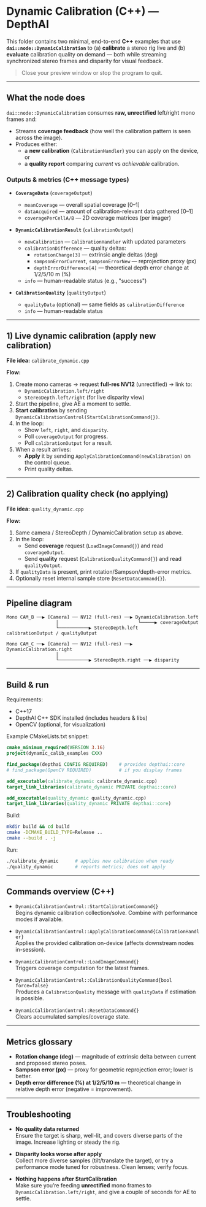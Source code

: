 # Dynamic Calibration (C++) — DepthAI

This folder contains two minimal, end-to-end **C++** examples that use **`dai::node::DynamicCalibration`** to (a) **calibrate** a stereo rig live and (b) **evaluate** calibration quality on demand — both while streaming synchronized stereo frames and disparity for visual feedback.

> Close your preview window or stop the program to quit.

---

## What the node does

`dai::node::DynamicCalibration` consumes **raw, unrectified** left/right mono frames and:
- Streams **coverage feedback** (how well the calibration pattern is seen across the image).
- Produces either:
  - a **new calibration** (`CalibrationHandler`) you can apply on the device, or
  - a **quality report** comparing *current* vs *achievable* calibration.

### Outputs & metrics (C++ message types)

- **`CoverageData`** (`coverageOutput`)
  - `meanCoverage` — overall spatial coverage [0–1]
  - `dataAcquired` — amount of calibration-relevant data gathered [0–1]
  - `coveragePerCellA/B` — 2D coverage matrices (per imager)

- **`DynamicCalibrationResult`** (`calibrationOutput`)
  - `newCalibration` — `CalibrationHandler` with updated parameters
  - `calibrationDifference` — quality deltas:
    - `rotationChange[3]` — extrinsic angle deltas (deg)
    - `sampsonErrorCurrent`, `sampsonErrorNew` — reprojection proxy (px)
    - `depthErrorDifference[4]` — theoretical depth error change at 1/2/5/10 m (%)
  - `info` — human-readable status (e.g., "success")

- **`CalibrationQuality`** (`qualityOutput`)
  - `qualityData` (optional) — same fields as `calibrationDifference`
  - `info` — human-readable status

---

## 1) Live dynamic calibration (apply new calibration)

**File idea:** `calibrate_dynamic.cpp`

**Flow:**
1. Create mono cameras → request **full-res NV12** (unrectified) → link to:
   - `DynamicCalibration.left/right`
   - `StereoDepth.left/right` (for live disparity view)
2. Start the pipeline, give AE a moment to settle.
3. **Start calibration** by sending `DynamicCalibrationControl(StartCalibrationCommand{})`.
4. In the loop:
   - Show `left`, `right`, and `disparity`.
   - Poll `coverageOutput` for progress.
   - Poll `calibrationOutput` for a result.
5. When a result arrives:
   - **Apply** it by sending `ApplyCalibrationCommand(newCalibration)` on the control queue.
   - Print quality deltas.

---

## 2) Calibration **quality check** (no applying)

**File idea:** `quality_dynamic.cpp`

**Flow:**
1. Same camera / StereoDepth / DynamicCalibration setup as above.
2. In the loop:
   - Send **coverage** request (`LoadImageCommand{}`) and read `coverageOutput`.
   - Send **quality** request (`CalibrationQualityCommand{}`) and read `qualityOutput`.
3. If `qualityData` is present, print rotation/Sampson/depth-error metrics.
4. Optionally reset internal sample store (`ResetDataCommand{}`).

---

## Pipeline diagram

```
Mono CAM_B ──▶ [Camera] ── NV12 (full-res) ──▶ DynamicCalibration.left
                  │                             └─────▶ coverageOutput
                  └───────────▶ StereoDepth.left        calibrationOutput / qualityOutput

Mono CAM_C ──▶ [Camera] ── NV12 (full-res) ──▶ DynamicCalibration.right
                  │
                  └───────────▶ StereoDepth.right ──▶ disparity
```

---

## Build & run

Requirements:
- C++17
- DepthAI C++ SDK installed (includes headers & libs)
- OpenCV (optional, for visualization)

Example CMakeLists.txt snippet:
```cmake
cmake_minimum_required(VERSION 3.16)
project(dynamic_calib_examples CXX)

find_package(depthai CONFIG REQUIRED)    # provides depthai::core
# find_package(OpenCV REQUIRED)          # if you display frames

add_executable(calibrate_dynamic calibrate_dynamic.cpp)
target_link_libraries(calibrate_dynamic PRIVATE depthai::core)

add_executable(quality_dynamic quality_dynamic.cpp)
target_link_libraries(quality_dynamic PRIVATE depthai::core)
```

Build:
```bash
mkdir build && cd build
cmake -DCMAKE_BUILD_TYPE=Release ..
cmake --build . -j
```

Run:
```bash
./calibrate_dynamic      # applies new calibration when ready
./quality_dynamic        # reports metrics; does not apply
```

---

## Commands overview (C++)

- `DynamicCalibrationControl::StartCalibrationCommand{}`  
  Begins dynamic calibration collection/solve. Combine with performance modes if available.

- `DynamicCalibrationControl::ApplyCalibrationCommand{CalibrationHandler}`  
  Applies the provided calibration on-device (affects downstream nodes in-session).

- `DynamicCalibrationControl::LoadImageCommand{}`  
  Triggers coverage computation for the latest frames.

- `DynamicCalibrationControl::CalibrationQualityCommand{bool force=false}`  
  Produces a `CalibrationQuality` message with `qualityData` if estimation is possible.

- `DynamicCalibrationControl::ResetDataCommand{}`  
  Clears accumulated samples/coverage state.

---

## Metrics glossary

- **Rotation change (deg)** — magnitude of extrinsic delta between current and proposed stereo poses.  
- **Sampson error (px)** — proxy for geometric reprojection error; lower is better.  
- **Depth error difference (%) at 1/2/5/10 m** — theoretical change in relative depth error (negative = improvement).

---

## Troubleshooting

- **No quality data returned**  
  Ensure the target is sharp, well-lit, and covers diverse parts of the image. Increase lighting or steady the rig.

- **Disparity looks worse after apply**  
  Collect more diverse samples (tilt/translate the target), or try a performance mode tuned for robustness. Clean lenses; verify focus.

- **Nothing happens after StartCalibration**  
  Make sure you’re feeding **unrectified** mono frames to `DynamicCalibration.left/right`, and give a couple of seconds for AE to settle.
